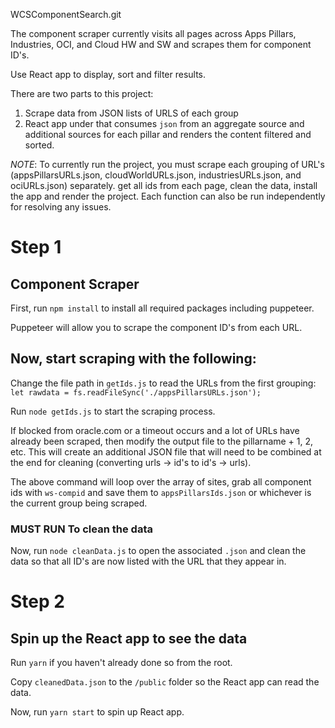 WCSComponentSearch.git

The component scraper currently visits all pages across Apps Pillars, Industries, OCI, and Cloud HW and SW and scrapes them for component ID's.

Use React app to display, sort and filter results.

There are two parts to this project:
1. Scrape data from JSON lists of URLS of each group
2. React app under that consumes `json` from an aggregate source and additional sources for each pillar and renders the content filtered and sorted.

*NOTE*: To currently run the project, you must scrape each grouping of URL's (appsPillarsURLs.json, cloudWorldURLs.json, industriesURLs.json, and ociURLs.json) separately. get all ids from each page, clean the data, install the app and render the project. Each function can also be run independently for resolving any issues.

# Step 1
## Component Scraper ##
First, run `npm install` to install all required packages including puppeteer. 

Puppeteer will allow you to scrape the component ID's from each URL.

## Now, start scraping with the following:
Change the file path in `getIds.js` to read the URLs from the first grouping: `let rawdata = fs.readFileSync('./appsPillarsURLs.json');`

Run `node getIds.js` to start the scraping process.

If blocked from oracle.com or a timeout occurs and a lot of URLs have already been scraped, then modify the output file to the pillarname + 1, 2, etc. This will create an 
additional JSON file that will need to be combined at the end for cleaning (converting urls -> id's to id's -> urls).

The above command will loop over the array of sites, grab all component ids with `ws-compid` and save them to `appsPillarsIds.json` or whichever is the current group being scraped. 

### **MUST RUN** To clean the data ###
Now, run `node cleanData.js` to open the associated `.json` and clean the data so that all ID's are now listed with the URL that they appear in.
# Step 2

## Spin up the React app to see the data
Run `yarn` if you haven't already done so from the root.

Copy `cleanedData.json` to the `/public` folder so the React app can read the data.

Now, run `yarn start` to spin up React app.
